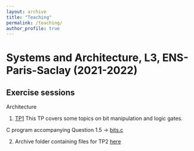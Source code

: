 ```yaml
---
layout: archive
title: "Teaching"
permalink: /teaching/
author_profile: true
---
```


# Systems and Architecture, L3, ENS-Paris-Saclay (2021-2022)

## Exercise sessions

Architecture

1. [TP1](TP01/tp01_eng.pdf)
This TP covers some topics on bit manipulation and logic gates.

C program accompanying Question 1.5 -> [bits.c](TP01/bits.c)

2. Archive folder containing files for TP2 [here](../teaching/bootstrap.tar.gz)
